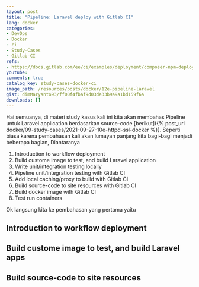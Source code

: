 ```yaml
---
layout: post
title: "Pipeline: Laravel deploy with Gitlab CI"
lang: docker
categories:
- DevOps
- Docker
- ci
- Study-Cases
- Gitlab-CI
refs: 
- https://docs.gitlab.com/ee/ci/examples/deployment/composer-npm-deploy.html
youtube: 
comments: true
catalog_key: study-cases-docker-ci
image_path: /resources/posts/docker/12e-pipeline-laravel
gist: dimMaryanto93/ff00f4fbaf9d03de33b9a9a1bd159f6a
downloads: []
---
```


Hai semuanya, di materi study kasus kali ini kita akan membahas Pipeline untuk Laravel application berdasarkan source-code [berikut]({% post_url docker/09-study-cases/2021-09-27-10e-httpd-ssl-docker %}). Seperti biasa karena pembahasan kali akan lumayan panjang kita bagi-bagi menjadi beberapa bagian, Diantaranya

1. Introduction to workflow deployment
2. Build custome image to test, and build Laravel application
3. Write unit/integration testing locally
4. Pipeline unit/integration testing with Gitlab CI
5. Add local caching/proxy to build with Gitlab CI
6. Build source-code to site resources with Gitlab CI
7. Build docker image with Gitlab CI
8. Test run containers

Ok langsung kita ke pembahasan yang pertama yaitu

## Introduction to workflow deployment

## Build custome image to test, and build Laravel apps

## Build source-code to site resources

